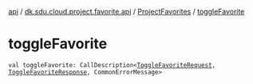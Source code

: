 [api](../../index.md) / [dk.sdu.cloud.project.favorite.api](../index.md) / [ProjectFavorites](index.md) / [toggleFavorite](./toggle-favorite.md)

# toggleFavorite

`val toggleFavorite: CallDescription<`[`ToggleFavoriteRequest`](../-toggle-favorite-request/index.md)`, `[`ToggleFavoriteResponse`](../-toggle-favorite-response.md)`, CommonErrorMessage>`
